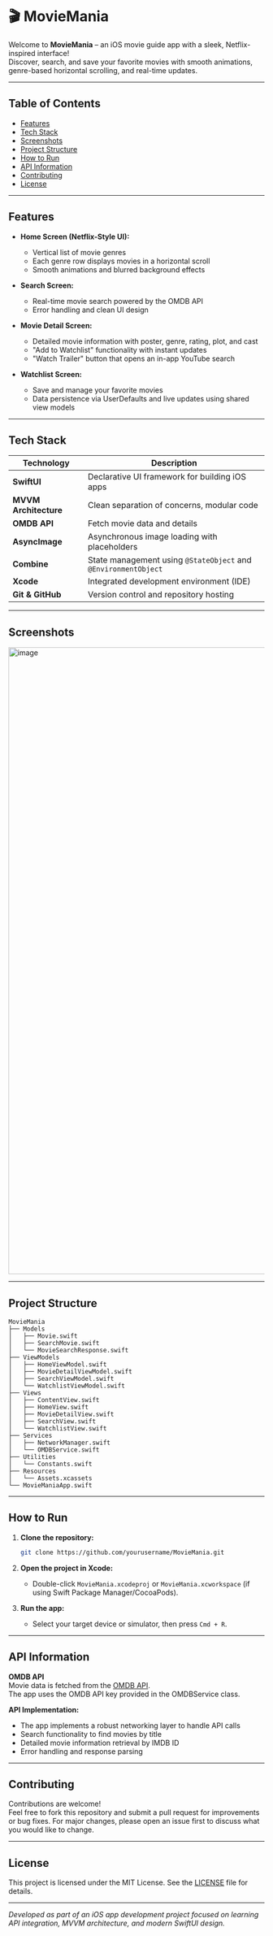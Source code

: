 # 🎬 MovieMania

Welcome to **MovieMania** – an iOS movie guide app with a sleek, Netflix-inspired interface!  
Discover, search, and save your favorite movies with smooth animations, genre-based horizontal scrolling, and real-time updates.

---

## Table of Contents

- [Features](#features)
- [Tech Stack](#tech-stack)
- [Screenshots](#screenshots)
- [Project Structure](#project-structure)
- [How to Run](#how-to-run)
- [API Information](#api-information)
- [Contributing](#contributing)
- [License](#license)

---

## Features

- **Home Screen (Netflix-Style UI):**  
  - Vertical list of movie genres  
  - Each genre row displays movies in a horizontal scroll  
  - Smooth animations and blurred background effects

- **Search Screen:**  
  - Real-time movie search powered by the OMDB API  
  - Error handling and clean UI design

- **Movie Detail Screen:**  
  - Detailed movie information with poster, genre, rating, plot, and cast  
  - "Add to Watchlist" functionality with instant updates  
  - "Watch Trailer" button that opens an in-app YouTube search

- **Watchlist Screen:**  
  - Save and manage your favorite movies  
  - Data persistence via UserDefaults and live updates using shared view models

---

## Tech Stack

| Technology         | Description                                             |
|--------------------|---------------------------------------------------------|
| **SwiftUI**        | Declarative UI framework for building iOS apps          |
| **MVVM Architecture** | Clean separation of concerns, modular code             |
| **OMDB API**       | Fetch movie data and details                            |
| **AsyncImage**     | Asynchronous image loading with placeholders            |
| **Combine**        | State management using `@StateObject` and `@EnvironmentObject`  |
| **Xcode**          | Integrated development environment (IDE)              |
| **Git & GitHub**   | Version control and repository hosting                |

---

## Screenshots

<img width="1234" alt="image" src="https://github.com/user-attachments/assets/5868bada-ded2-4d63-9c6c-d58a940b397d" />

---

## Project Structure

```
MovieMania
├── Models
│   ├── Movie.swift
│   ├── SearchMovie.swift
│   └── MovieSearchResponse.swift
├── ViewModels
│   ├── HomeViewModel.swift
│   ├── MovieDetailViewModel.swift
│   ├── SearchViewModel.swift
│   └── WatchlistViewModel.swift
├── Views
│   ├── ContentView.swift
│   ├── HomeView.swift
│   ├── MovieDetailView.swift
│   ├── SearchView.swift
│   └── WatchlistView.swift
├── Services
│   ├── NetworkManager.swift
│   └── OMDBService.swift
├── Utilities
│   └── Constants.swift
├── Resources
│   └── Assets.xcassets
└── MovieManiaApp.swift
```

---

## How to Run

1. **Clone the repository:**
   ```bash
   git clone https://github.com/yourusername/MovieMania.git
   ```

2. **Open the project in Xcode:**
   - Double-click `MovieMania.xcodeproj` or `MovieMania.xcworkspace` (if using Swift Package Manager/CocoaPods).

3. **Run the app:**
   - Select your target device or simulator, then press `Cmd + R`.

---

## API Information

**OMDB API**  
Movie data is fetched from the [OMDB API](https://www.omdbapi.com/).  
The app uses the OMDB API key provided in the OMDBService class.

**API Implementation:**
- The app implements a robust networking layer to handle API calls
- Search functionality to find movies by title
- Detailed movie information retrieval by IMDB ID
- Error handling and response parsing

---

## Contributing

Contributions are welcome!  
Feel free to fork this repository and submit a pull request for improvements or bug fixes. For major changes, please open an issue first to discuss what you would like to change.

---

## License

This project is licensed under the MIT License. See the [LICENSE](LICENSE) file for details.

---

*Developed as part of an iOS app development project focused on learning API integration, MVVM architecture, and modern SwiftUI design.*
